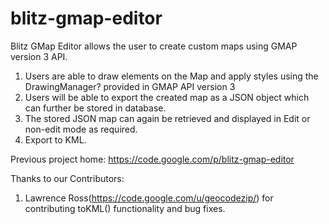 blitz-gmap-editor
=================

Blitz GMap Editor allows the user to create custom maps using GMAP version 3 API.
 1. Users are able to draw elements on the Map and apply styles using the DrawingManager? provided in GMAP API version 3
 2. Users will be able to export the created map as a JSON object which can further be stored in database.
 3. The stored JSON map can again be retrieved and displayed in Edit or non-edit mode as required.
 4. Export to KML. 

Previous project home: https://code.google.com/p/blitz-gmap-editor

Thanks to our Contributors: 
 1. Lawrence Ross(https://code.google.com/u/geocodezip/) for contributing toKML() functionality and bug fixes.
